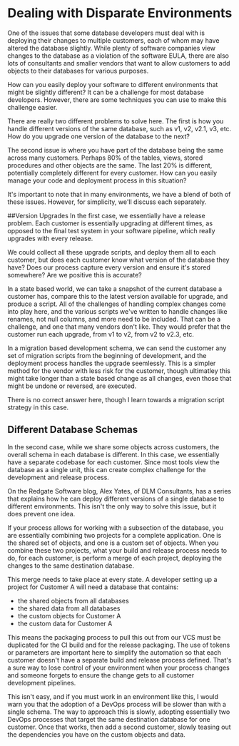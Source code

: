 # Dealing with Disparate Environments
One of the issues that some database developers must deal with is deploying their changes to multiple customers, each of whom may have altered the database slightly. While plenty of software companies view changes to the database as a violation of the software EULA, there are also lots of consultants and smaller vendors that want to allow customers to add objects to their databases for various purposes. 

How can you easily deploy your software to different environments that might be slightly different? It can be a challenge for most database developers. However, there are some techniques you can use to make this challenge easier.

There are really two different problems to solve here. The first is how you handle different versions of the same database, such as v1, v2, v2.1, v3, etc. How do you upgrade one version of the database to the next?

The second issue is where you have part of the database being the same across many customers. Perhaps 80% of the tables, views, stored procedures and other objects are the same. The last 20% is different, potentially completely different for every customer. How can you easily manage your code and deployment process in this situation?

It's important to note that in many environments, we have a blend of both of these issues. However, for simplicity, we'll discuss each separately.

##Version Upgrades
In the first case, we essentially have a release problem. Each customer is essentially upgrading at different times, as opposed to the final test system in your software pipeline, which really upgrades with every release.

We could collect all these upgrade scripts, and deploy them all to each customer, but does each customer know what version of the database they have? Does our process capture every version and ensure it's stored somewhere? Are we positive this is accurate?

In a state based world, we can take a snapshot of the current database a customer has, compare this to the latest version available for upgrade, and produce a script. All of the challenges of handling complex changes come into play here, and the various scripts we've written to handle changes like renames, not null columns, and more need to be included. That can be a challenge, and one that many vendors don't like. They would prefer that the customer run each upgrade, from v1 to v2, from v2 to v2.3, etc.

In a migration based development schema, we can send the customer any set of migration scripts from the beginning of development, and the deployment process handles the upgrade seemlessly. This is a simpler method for the vendor with less risk for the customer, though ultimatley this might take longer than a state based change as all changes, even those that might be undone or reversed, are executed.

There is no correct answer here, though I learn towards a migration script strategy in this case.

## Different Database Schemas
In the second case, while we share some objects across customers, the overall schema in each database is different. In this case, we essentially have a separate codebase for each customer. Since most tools view the database as a single unit, this can create complex challenge for the development and release process.

On the Redgate Software blog, Alex Yates, of DLM Consultants, has a series that explains how he can deploy different versions of a single database to different environments. This isn't the only way to solve this issue, but it does prevent one idea.

If your process allows for working with a subsection of the database, you are essentially combining two projects for a complete application. One is the shared set of objects, and one is a custom set of objects. When you combine these two projects, what your build and release process needs to do, for each customer, is perform a merge of each project, deploying the changes to the same destination database. 

This merge needs to take place at every state. A developer setting up a project for Customer A will need a database that contains:
* the shared objects from all databases
* the shared data from all databases
* the custom objects for Customer A
* the custom data for Customer A

This means the packaging process to pull this out from our VCS must be duplicated for the CI build and for the release packaging. The use of tokens or parameters are important here to simplify the automation so that each customer doesn't have a separate build and release process defined. That's a sure way to lose control of your environment when your process changes and someone forgets to ensure the change gets to all customer development pipelines.

This isn't easy, and if you must work in an environment like this, I would warn you that the adoption of a DevOps process will be slower than with a single schema. The way to approach this is slowly, adopting essentially two DevOps processes that target the same destination database for one customer. Once that works, then add a second customer, slowly teasing out the dependencies you have on the custom objects and data.

